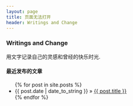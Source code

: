 ```yaml
---
layout: page
title: 页面无法打开
header: Writings and Change
---
```


### Writings and Change



用文字记录自己的灵感和曾经的快乐时光.


#### 最近发布的文章

<ul class="posts">
  {% for post in site.posts %}
    <li><span>{{ post.date | date_to_string }}</span> &raquo; <a href="{{ post.url }}">{{ post.title }}</a></li>
  {% endfor %}
</ul>